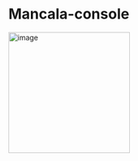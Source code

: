 # Mancala-console

<!--Makefile -->
<img width="239" alt="image" src="https://github.com/lunathanael/Mancala-console/assets/68858103/dce5665a-372e-4491-b68d-c9c680c9143d">

